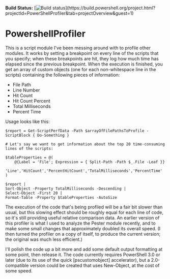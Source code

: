 __Build Status:__ [![Build status](https://build.powershell.org/guestAuth/app/rest/builds/buildType:(id:PowerShellProfiler_PublishStatusToGitHub)/statusIcon)](https://build.powershell.org/project.html?projectId=PowerShellProfiler&tab=projectOverview&guest=1)

# PowershellProfiler

This is a script module I've been messing around with to profile other modules.  It works by setting a breakpoint on every line of the scripts that you specify; when these breakpoints are hit, they log how much time has elapsed since the previous breakpoint.  When the execution is finished, you get an array of custom objects (one for each non-whitespace line in the scripts) containing the following pieces of information:

- File Path
- Line Number
- Hit Count
- Hit Count Percent
- Total Milliseconds
- Percent Time
 
Usage looks like this:

```posh
$report = Get-ScriptPerfData -Path $arrayOfFilePathsToProfile -ScriptBlock { Do-Something }

# Let's say we want to get information about the top 20 time-consuming lines of the scripts:

$tableProperties = @(
    @{Label = 'File'; Expression = { Split-Path -Path $_.File -Leaf }}
    'Line','HitCount','PercentHitCount','TotalMilliseconds','PercentTime'
)

$report |
Sort-Object -Property TotalMilliseconds -Descending |
Select-Object -First 20 |
Format-Table -Property $tableProperties -AutoSize
```

The execution of the code that's being profiled will be a fair bit slower than usual, but this slowing effect should be roughly equal for each line of code, so it's still providing useful relative comparison data.  An earlier version of this profiler is what I used to analyze the Pester module recently, and to make some small changes that approximately doubled its overall speed.  (I then turned the profiler on a copy of itself, to produce the current version; the original was much less efficient.)

I'll polish the code up a bit more and add some default output formatting at some point, then release it.  The code currently requires PowerShell 3.0 or later (due to its use of the quick [pscustomobject] accelerator), but a 2.0-compatible version could be created that uses New-Object, at the cost of some speed.
